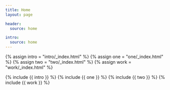 ```yaml
---
title: Home
layout: page

header:
  source: home

intro:
  source: home
---
```


{% assign intro = "intro/_index.html" %}
{% assign one = "one/_index.html" %}
{% assign two = "two/_index.html" %}
{% assign work = "work/_index.html" %}

{% include {{ intro }} %}
{% include {{ one }} %}
{% include {{ two }} %}
{% include {{ work }} %}